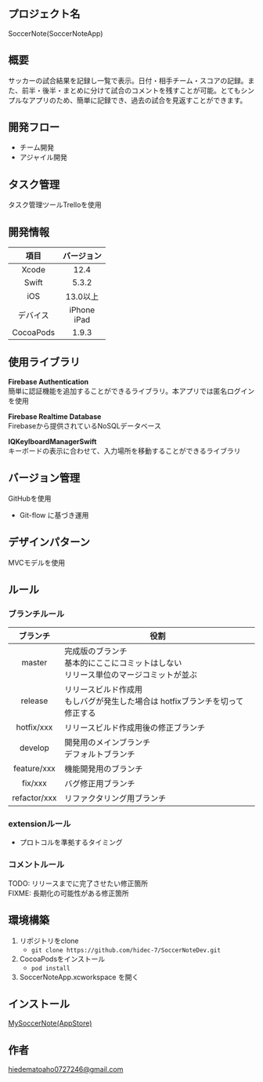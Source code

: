 ## プロジェクト名
SoccerNote(SoccerNoteApp)

## 概要
サッカーの試合結果を記録し一覧で表示。日付・相手チーム・スコアの記録。また、前半・後半・まとめに分けて試合のコメントを残すことが可能。とてもシンプルなアプリのため、簡単に記録でき、過去の試合を見返すことができます。

## 開発フロー
- チーム開発
- アジャイル開発

## タスク管理
タスク管理ツールTrelloを使用

## 開発情報
|  項目  |  バージョン  |
| :---: | :---: |
|  Xcode  |12.4|
|  Swift  | 5.3.2|
|  iOS  |  13.0以上  |
|  デバイス  |  iPhone<br>iPad |
|  CocoaPods  |  1.9.3  |


## 使用ライブラリ
**Firebase Authentication**  
簡単に認証機能を追加することができるライブラリ。本アプリでは匿名ログインを使用

**Firebase Realtime Database**  
Firebaseから提供されているNoSQLデータベース

**IQKeyIboardManagerSwift**  
キーボードの表示に合わせて、入力場所を移動することができるライブラリ

## バージョン管理
GitHubを使用
- Git-flow に基づき運用

## デザインパターン
MVCモデルを使用

## ルール
### ブランチルール

|  ブランチ  | 役割  |
| :---: | --- |
|  master  |完成版のブランチ<br>基本的にここにコミットはしない<br>リリース単位のマージコミットが並ぶ|
|  release |リリースビルド作成用<br>もしバグが発生した場合は hotfixブランチを切って修正する|
|  hotfix/xxx  |  リリースビルド作成用後の修正ブランチ |
|  develop  |  開発用のメインブランチ<br>デフォルトブランチ |
|  feature/xxx  |  機能開発用のブランチ |
|  fix/xxx  |  バグ修正用ブランチ  |
|  refactor/xxx  |  リファクタリング用ブランチ  |

### extensionルール  
- プロトコルを準拠するタイミング

### コメントルール
TODO: リリースまでに完了させたい修正箇所  
FIXME: 長期化の可能性がある修正箇所  


## 環境構築
1. リポジトリをclone
    -  `git clone https://github.com/hidec-7/SoccerNoteDev.git` 
2. CocoaPodsをインストール
    -  `pod install`   
3. SoccerNoteApp.xcworkspace を開く  


## インストール
[MySoccerNote(AppStore)](https://apps.apple.com/jp/app/mysoccernote/id1555488477)

## 作者
hiedematoaho0727246@gmail.com
